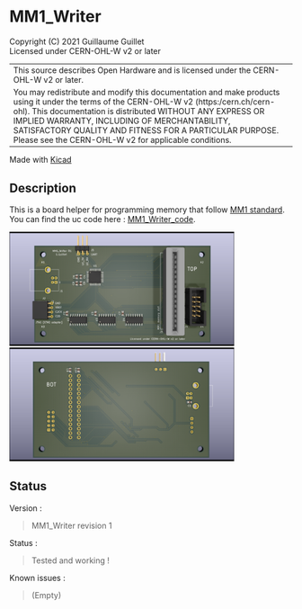 # MM1_Writer

Copyright (C) 2021 Guillaume Guillet\
Licensed under CERN-OHL-W v2 or later

<table border="0px">
<tr>
<td>
This source describes Open Hardware and is licensed under the CERN-OHL-W v2 or later.
</td>
</tr>
<tr>
<td>
You may redistribute and modify this documentation and make products
using it under the terms of the CERN-OHL-W v2 (https:/cern.ch/cern-ohl).
This documentation is distributed WITHOUT ANY EXPRESS OR IMPLIED
WARRANTY, INCLUDING OF MERCHANTABILITY, SATISFACTORY QUALITY
AND FITNESS FOR A PARTICULAR PURPOSE. Please see the CERN-OHL-W v2
for applicable conditions.
</td>
</tr>
</table>

Made with [Kicad](https://kicad-pcb.org/)

## Description
This is a board helper for programming memory that follow [MM1 standard](https://github.com/JonathSpirit/GComputer_standard).\
You can find the uc code here : [MM1_Writer_code](https://github.com/JonathSpirit/MM1_Writer_code).

<img src="images/MM1_Writer_3D_TOP.png" alt="MM1_Writer_3D_TOP_image" width="400"/> <img src="images/MM1_Writer_3D_BOT.png" alt="MM1_Writer_3D_BOT_image" width="400"/>

## Status

Version :
> MM1_Writer revision 1

Status :
> Tested and working !

Known issues :
> (Empty)
